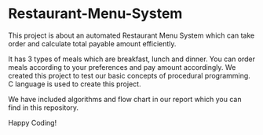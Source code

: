 # Restaurant-Menu-System
This project is about an automated Restaurant Menu System which can take order and calculate total payable amount efficiently.

It has 3 types of meals which are breakfast, lunch and dinner. You can order meals according to your preferences and pay amount accordingly.
We created this project to test our basic concepts of procedural programming.
C language is used to create this project.

We have included algorithms and flow chart in our report which you can find in this repository.

Happy Coding!
